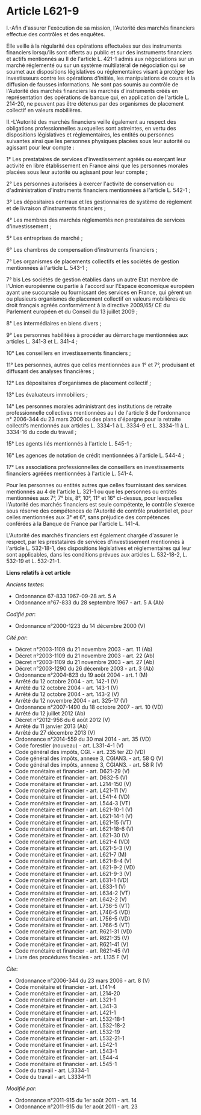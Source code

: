 # Article L621-9

I.-Afin d'assurer l'exécution de sa mission, l'Autorité des marchés financiers effectue des contrôles et des enquêtes. 

Elle veille à la régularité des opérations effectuées sur des instruments financiers lorsqu'ils sont offerts au public et sur
des instruments financiers et actifs mentionnés au II de l'article L. 421-1 admis aux négociations sur un marché réglementé
ou sur un système multilatéral de négociation qui se soumet aux dispositions législatives ou réglementaires visant à protéger
les investisseurs contre les opérations d'initiés, les manipulations de cours et la diffusion de fausses informations. Ne
sont pas soumis au contrôle de l'Autorité des marchés financiers les marchés d'instruments créés en représentation des
opérations de banque qui, en application de l'article L. 214-20, ne peuvent pas être détenus par des organismes de placement
collectif en valeurs mobilières. 

II.-L'Autorité des marchés financiers veille également au respect des obligations professionnelles auxquelles sont
astreintes, en vertu des dispositions législatives et réglementaires, les entités ou personnes suivantes ainsi que les
personnes physiques placées sous leur autorité ou agissant pour leur compte : 

1° Les prestataires de services d'investissement agréés ou exerçant leur activité en libre établissement en France ainsi que
les personnes morales placées sous leur autorité ou agissant pour leur compte ; 

2° Les personnes autorisées à exercer l'activité de conservation ou d'administration d'instruments financiers mentionnées à
l'article L. 542-1 ; 

3° Les dépositaires centraux et les gestionnaires de système de règlement et de livraison d'instruments financiers ; 

4° Les membres des marchés réglementés non prestataires de services d'investissement ; 

5° Les entreprises de marché ; 

6° Les chambres de compensation d'instruments financiers ; 

7° Les organismes de placements collectifs et les sociétés de gestion mentionnées à l'article L. 543-1 ; 

7° bis Les sociétés de gestion établies dans un autre Etat membre de l'Union européenne ou partie à l'accord sur l'Espace
économique européen ayant une succursale ou fournissant des services en France, qui gèrent un ou plusieurs organismes de
placement collectif en valeurs mobilières de droit français agréés conformément à la directive 2009/65/ CE du Parlement
européen et du Conseil du 13 juillet 2009 ; 

8° Les intermédiaires en biens divers ; 

9° Les personnes habilitées à procéder au démarchage mentionnées aux articles L. 341-3 et L. 341-4 ; 

10° Les conseillers en investissements financiers ; 

11° Les personnes, autres que celles mentionnées aux 1° et 7°, produisant et diffusant des analyses financières ; 

12° Les dépositaires d'organismes de placement collectif ; 

13° Les évaluateurs immobiliers ; 

14° Les personnes morales administrant des institutions de retraite professionnelle collectives mentionnées au I de l'article
8 de l'ordonnance n° 2006-344 du 23 mars 2006 ou des plans d'épargne pour la retraite collectifs mentionnés aux articles L.
3334-1 à L. 3334-9 et L. 3334-11 à L. 3334-16 du code du travail ; 

15° Les agents liés mentionnés à l'article L. 545-1 ; 

16° Les agences de notation de crédit mentionnées à l'article L. 544-4 ; 

17° Les associations professionnelles de conseillers en investissements financiers agréées mentionnées à l'article L. 541-4. 

Pour les personnes ou entités autres que celles fournissant des services mentionnés au 4 de l'article L. 321-1 ou que les
personnes ou entités mentionnées aux 7°, 7° bis, 8°, 10°, 11° et 16° ci-dessus, pour lesquelles l'Autorité des marchés
financiers est seule compétente, le contrôle s'exerce sous réserve des compétences de l'Autorité de contrôle prudentiel et,
pour celles mentionnées aux 3° et 6°, sans préjudice des compétences conférées à la Banque de France par l'article L. 141-4. 

L'Autorité des marchés financiers est également chargée d'assurer le respect, par les prestataires de services
d'investissement mentionnés à l'article L. 532-18-1, des dispositions législatives et réglementaires qui leur sont
applicables, dans les conditions prévues aux articles L. 532-18-2, L. 532-19 et L. 532-21-1.

**Liens relatifs à cet article**

_Anciens textes_:

  - Ordonnance 67-833 1967-09-28 art. 5 A
  - Ordonnance n°67-833 du 28 septembre 1967 - art. 5 A (Ab)

_Codifié par_:

  - Ordonnance n°2000-1223 du 14 décembre 2000 (V)

_Cité par_:

  - Décret n°2003-1109 du 21 novembre 2003 - art. 11 (Ab)
  - Décret n°2003-1109 du 21 novembre 2003 - art. 22 (Ab)
  - Décret n°2003-1109 du 21 novembre 2003 - art. 27 (Ab)
  - Décret n°2003-1290 du 26 décembre 2003 - art. 3 (Ab)
  - Ordonnance n°2004-823 du 19 août 2004 - art. 1 (M)
  - Arrêté du 12 octobre 2004 - art. 142-1 (V)
  - Arrêté du 12 octobre 2004 - art. 143-1 (V)
  - Arrêté du 12 octobre 2004 - art. 143-2 (V)
  - Arrêté du 12 novembre 2004 - art. 325-17 (V)
  - Ordonnance n°2007-1490 du 18 octobre 2007 - art. 10 (VD)
  - Arrêté du 12 juillet 2012 (Ab)
  - Décret n°2012-956 du 6 août 2012 (V)
  - Arrêté du 11 janvier 2013 (Ab)
  - Arrêté du 27 décembre 2013 (V)
  - Ordonnance n°2014-559 du 30 mai 2014 - art. 35 (VD)
  - Code forestier (nouveau) - art. L331-4-1 (V)
  - Code général des impôts, CGI. - art. 235 ter ZD (VD)
  - Code général des impôts, annexe 3, CGIAN3. - art. 58 Q (V)
  - Code général des impôts, annexe 3, CGIAN3. - art. 58 R (V)
  - Code monétaire et financier - art. D621-29 (V)
  - Code monétaire et financier - art. D632-5 (V)
  - Code monétaire et financier - art. L214-150 (V)
  - Code monétaire et financier - art. L421-11 (V)
  - Code monétaire et financier - art. L541-4 (VD)
  - Code monétaire et financier - art. L544-3 (VT)
  - Code monétaire et financier - art. L621-10-1 (V)
  - Code monétaire et financier - art. L621-14-1 (V)
  - Code monétaire et financier - art. L621-15 (VT)
  - Code monétaire et financier - art. L621-18-6 (V)
  - Code monétaire et financier - art. L621-30 (V)
  - Code monétaire et financier - art. L621-4 (VD)
  - Code monétaire et financier - art. L621-5-3 (V)
  - Code monétaire et financier - art. L621-7 (M)
  - Code monétaire et financier - art. L621-8-4 (V)
  - Code monétaire et financier - art. L621-9-2 (VD)
  - Code monétaire et financier - art. L621-9-3 (V)
  - Code monétaire et financier - art. L631-1 (VD)
  - Code monétaire et financier - art. L633-1 (V)
  - Code monétaire et financier - art. L634-2 (VT)
  - Code monétaire et financier - art. L642-2 (V)
  - Code monétaire et financier - art. L736-5 (VT)
  - Code monétaire et financier - art. L746-5 (VD)
  - Code monétaire et financier - art. L756-5 (VD)
  - Code monétaire et financier - art. L766-5 (VT)
  - Code monétaire et financier - art. R621-31 (VD)
  - Code monétaire et financier - art. R621-35 (V)
  - Code monétaire et financier - art. R621-41 (V)
  - Code monétaire et financier - art. R621-45 (V)
  - Livre des procédures fiscales - art. L135 F (V)

_Cite_:

  - Ordonnance n°2006-344 du 23 mars 2006 - art. 8 (V)
  - Code monétaire et financier - art. L141-4
  - Code monétaire et financier - art. L214-20
  - Code monétaire et financier - art. L321-1
  - Code monétaire et financier - art. L341-3
  - Code monétaire et financier - art. L421-1
  - Code monétaire et financier - art. L532-18-1
  - Code monétaire et financier - art. L532-18-2
  - Code monétaire et financier - art. L532-19
  - Code monétaire et financier - art. L532-21-1
  - Code monétaire et financier - art. L542-1
  - Code monétaire et financier - art. L543-1
  - Code monétaire et financier - art. L544-4
  - Code monétaire et financier - art. L545-1
  - Code du travail - art. L3334-1
  - Code du travail - art. L3334-11

_Modifié par_:

  - Ordonnance n°2011-915 du 1er août 2011 - art. 14
  - Ordonnance n°2011-915 du 1er août 2011 - art. 23
